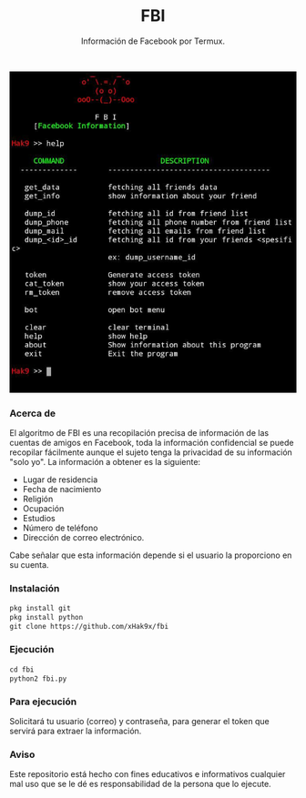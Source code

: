 <h1 align="center">FBI</h1>
<p align="center">Información de Facebook por Termux.</p><br>                                      

![sh](https://github.com/Ivonny95ter/FBI/blob/main/Imagen/IMG-20210922-WA0001.jpg)

### Acerca de
El algoritmo de FBI es una recopilación precisa de información de las cuentas de amigos en Facebook, toda la información confidencial se puede recopilar fácilmente aunque el sujeto tenga la privacidad de su información "solo yo". La información a obtener es la siguiente:

 * Lugar de residencia
 * Fecha de nacimiento
 * Religión
 * Ocupación
 * Estudios
 * Número de teléfono
 * Dirección de correo electrónico.

Cabe señalar que esta información depende si el usuario la proporciono en su cuenta.

### Instalación

```
pkg install git
pkg install python
git clone https://github.com/xHak9x/fbi
```

### Ejecución
```
cd fbi
python2 fbi.py
```
### Para ejecución
Solicitará tu usuario (correo) y contraseña, para generar el token que servirá para extraer la información.

### Aviso
Este repositorio está hecho con fines educativos e informativos cualquier mal uso que se le dé es responsabilidad de la persona que lo ejecute.
